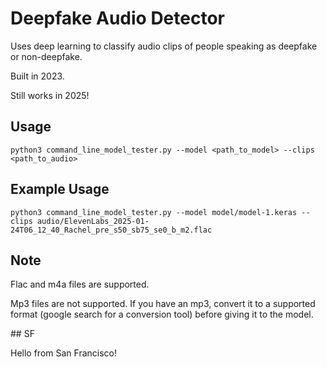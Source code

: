 # Deepfake Audio Detector 

Uses deep learning to classify audio clips of people speaking as deepfake or non-deepfake.

Built in 2023.

Still works in 2025!

## Usage

```
python3 command_line_model_tester.py --model <path_to_model> --clips <path_to_audio>
```

## Example Usage

```
python3 command_line_model_tester.py --model model/model-1.keras --clips audio/ElevenLabs_2025-01-24T06_12_40_Rachel_pre_s50_sb75_se0_b_m2.flac
```

## Note

Flac and m4a files are supported.

Mp3 files are not supported. If you have an mp3, convert it to a supported format (google search for a conversion tool) before giving it to the model.

## SF

Hello from San Francisco!

